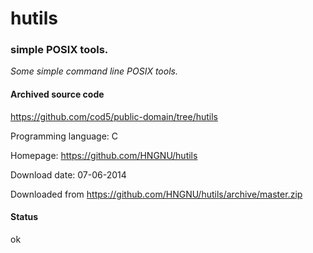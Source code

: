 # hutils #

### simple POSIX tools. ###

*Some simple command line POSIX tools.*

#### Archived source code ####
https://github.com/cod5/public-domain/tree/hutils

Programming language: C

Homepage: https://github.com/HNGNU/hutils

Download date: 07-06-2014

Downloaded from https://github.com/HNGNU/hutils/archive/master.zip

#### Status ####
ok

